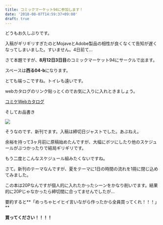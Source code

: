 ```yaml
---
title: コミックマーケット94に参加します！
date: '2018-08-07T14:59:37+09:00'
draft: true
---
```

どうもお久しぶりです。

入稿がギリギリすぎたのとMojaveとAdobe製品の相性が良くなくて告知が遅くなってしまいました。すいません。4日前て...

さて本題ですが、**8月12日3日目**のコミックマーケット94にサークルで出ます。

スペースは**西る04-b**になります。

とても端っこですね。トイレも遠いです。

webカタログのリンク貼っとくのでお気に入りに入れときましょう。

[コミケWebカタログ](https://webcatalog-free.circle.ms/Circle/13905466)

そしてお品書き

![](/images/uploads/お品書き94.png)

そうなのです、新刊でます。入稿は締切日ジャストでした。あぶねえ。

余裕を持って3ヶ月前に原稿始めたんですが、大幅にボツにしたり他のスケジュールがぶつかったりで結局ギリギリです。

もう二度とこんなスケジュール組みたくないですね。

さて。新刊のテーマなんですが、夏をテーマに1日の時間の流れを1冊に閉じ込めてみました。

この本は20Pなんですが個人的に入れたかったシーンをかなり削いでます。結果的に20Pじゃなかったら締切間に合ってませんでしたが...

要約すると**「めっちゃヒイヒイ言いながら作ったから全員買ってくれ！！！」**

**買ってください！！！！**
